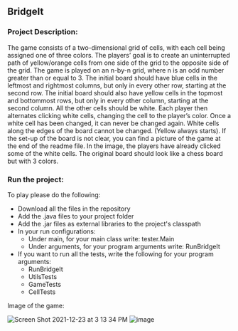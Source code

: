 ## BridgeIt 

### Project Description:

The game consists of a two-dimensional grid of cells, with each cell being assigned one of three colors. The players’ goal is to create an uninterrupted path of yellow/orange cells from one side of the grid to the opposite side of the grid. The game is played on an n-by-n grid, where n is an odd number greater than or equal to 3. The initial board should have blue cells in the leftmost and rightmost columns, but only in every other row, starting at the second row. The initial board should also have yellow cells in the topmost and bottommost rows, but only in every other column, starting at the second column. All the other cells should be white. Each player then alternates clicking white cells, changing the cell to the player’s color. Once a white cell has been changed, it can never be changed again. White cells along the edges of the board cannot be changed. (Yellow always starts). If the set-up of the board is not clear, you can find a picture of the game at the end of the readme file. In the image, the players have already clicked some of the white cells. The original board should look like a chess board but with 3 colors. 

### Run the project:

To play please do the following:
- Download all the files in the repository
- Add the .java files to your project folder
- Add the .jar files as external libraries to the project's classpath
- In your run configurations:
  - Under main, for your main class write: tester.Main
  - Under arguments, for your program arguments write: RunBridgeIt
- If you want to run all the tests, write the following for your program arguments:
  - RunBridgeIt
  - UtilsTests
  - GameTests
  - CellTests

Image of the game:

![Screen Shot 2021-12-23 at 3 13 34 PM](https://user-images.githubusercontent.com/89400862/147290770-2ad8105b-1061-44ec-a2ff-f5785549ccf6.png)
![image](https://user-images.githubusercontent.com/89400862/210663962-13e84788-145c-4510-a100-d7ef4683aedf.png)
